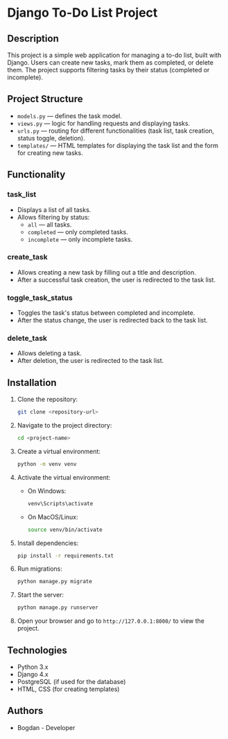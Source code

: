 # Django To-Do List Project

## Description
This project is a simple web application for managing a to-do list, built with Django. Users can create new tasks, mark them as completed, or delete them. The project supports filtering tasks by their status (completed or incomplete).

## Project Structure
- `models.py` — defines the task model.
- `views.py` — logic for handling requests and displaying tasks.
- `urls.py` — routing for different functionalities (task list, task creation, status toggle, deletion).
- `templates/` — HTML templates for displaying the task list and the form for creating new tasks.

## Functionality
### task_list
- Displays a list of all tasks.
- Allows filtering by status:
  - `all` — all tasks.
  - `completed` — only completed tasks.
  - `incomplete` — only incomplete tasks.
  
### create_task
- Allows creating a new task by filling out a title and description.
- After a successful task creation, the user is redirected to the task list.

### toggle_task_status
- Toggles the task's status between completed and incomplete.
- After the status change, the user is redirected back to the task list.

### delete_task
- Allows deleting a task.
- After deletion, the user is redirected to the task list.

## Installation
1. Clone the repository:
   ```bash
   git clone <repository-url>
   ```

2. Navigate to the project directory:
   ```bash
   cd <project-name>
   ```

3. Create a virtual environment:
   ```bash
   python -m venv venv
   ```

4. Activate the virtual environment:
   - On Windows:
     ```bash
     venv\Scripts\activate
     ```
   - On MacOS/Linux:
     ```bash
     source venv/bin/activate
     ```

5. Install dependencies:
   ```bash
   pip install -r requirements.txt
   ```

6. Run migrations:
   ```bash
   python manage.py migrate
   ```

7. Start the server:
   ```bash
   python manage.py runserver
   ```

8. Open your browser and go to `http://127.0.0.1:8000/` to view the project.

## Technologies
- Python 3.x
- Django 4.x
- PostgreSQL (if used for the database)
- HTML, CSS (for creating templates)

## Authors
- Bogdan - Developer
